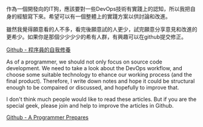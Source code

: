 作為一個開發向的IT狗，應該要對一些DevOps技術有實踐上的認知，所以我把自身的經驗寫下來。希望可以有一個整體上的實踐方案以供討論和改進。

雖然我覺得願意看的人不多，看完後願意試的人更少，試完願意分享意見和改進的更希少。如果你是那個少少少少的希有人群，有興趣可以在github提交修正。

[Github - 程序員的自我修養](https://macauyeah.github.io/AProgrammerPrepares)

As of a programmer, we should not only focus on source code development. We need to take a look about the DevOps workflow, and choose some suitable technology to ehance our working process (and the final product). Therefore, I write down notes and hope it could be structural enough to be compaired or discussed, and hopefully to improve that.

I don't think much people would like to read these articles. But if you are the special geek, please join and help to improve the articles in Github.

[Github - A Programmer Prepares](https://macauyeah.github.io/AProgrammerPrepares)
